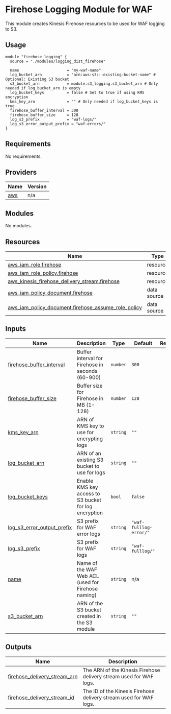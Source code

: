 # Firehose Logging Module for WAF

This module creates Kinesis Firehose resources to be used for WAF logging to S3.

## Usage

```hcl
module "firehose_logging" {
  source = "./modules/logging_dist_firehose"
  
  name                     = "my-waf-name"
  log_bucket_arn           = "arn:aws:s3:::existing-bucket-name" # Optional: Existing S3 bucket
  s3_bucket_arn            = module.s3_logging.s3_bucket_arn # Only needed if log_bucket_arn is empty
  log_bucket_keys          = false # Set to true if using KMS encryption
  kms_key_arn              = "" # Only needed if log_bucket_keys is true
  firehose_buffer_interval = 300
  firehose_buffer_size     = 128
  log_s3_prefix            = "waf-logs/"
  log_s3_error_output_prefix = "waf-errors/"
}
```

<!-- BEGIN_TF_DOCS -->
## Requirements

No requirements.

## Providers

| Name | Version |
|------|---------|
| <a name="provider_aws"></a> [aws](#provider\_aws) | n/a |

## Modules

No modules.

## Resources

| Name | Type |
|------|------|
| [aws_iam_role.firehose](https://registry.terraform.io/providers/hashicorp/aws/latest/docs/resources/iam_role) | resource |
| [aws_iam_role_policy.firehose](https://registry.terraform.io/providers/hashicorp/aws/latest/docs/resources/iam_role_policy) | resource |
| [aws_kinesis_firehose_delivery_stream.firehose](https://registry.terraform.io/providers/hashicorp/aws/latest/docs/resources/kinesis_firehose_delivery_stream) | resource |
| [aws_iam_policy_document.firehose](https://registry.terraform.io/providers/hashicorp/aws/latest/docs/data-sources/iam_policy_document) | data source |
| [aws_iam_policy_document.firehose_assume_role_policy](https://registry.terraform.io/providers/hashicorp/aws/latest/docs/data-sources/iam_policy_document) | data source |

## Inputs

| Name | Description | Type | Default | Required |
|------|-------------|------|---------|:--------:|
| <a name="input_firehose_buffer_interval"></a> [firehose\_buffer\_interval](#input\_firehose\_buffer\_interval) | Buffer interval for Firehose in seconds (60-900) | `number` | `300` | no |
| <a name="input_firehose_buffer_size"></a> [firehose\_buffer\_size](#input\_firehose\_buffer\_size) | Buffer size for Firehose in MB (1-128) | `number` | `128` | no |
| <a name="input_kms_key_arn"></a> [kms\_key\_arn](#input\_kms\_key\_arn) | ARN of KMS key to use for encrypting logs | `string` | `""` | no |
| <a name="input_log_bucket_arn"></a> [log\_bucket\_arn](#input\_log\_bucket\_arn) | ARN of an existing S3 bucket to use for logs | `string` | `""` | no |
| <a name="input_log_bucket_keys"></a> [log\_bucket\_keys](#input\_log\_bucket\_keys) | Enable KMS key access to S3 bucket for log encryption | `bool` | `false` | no |
| <a name="input_log_s3_error_output_prefix"></a> [log\_s3\_error\_output\_prefix](#input\_log\_s3\_error\_output\_prefix) | S3 prefix for WAF error logs | `string` | `"waf-fulllog-error/"` | no |
| <a name="input_log_s3_prefix"></a> [log\_s3\_prefix](#input\_log\_s3\_prefix) | S3 prefix for WAF logs | `string` | `"waf-fulllog/"` | no |
| <a name="input_name"></a> [name](#input\_name) | Name of the WAF Web ACL (used for Firehose naming) | `string` | n/a | yes |
| <a name="input_s3_bucket_arn"></a> [s3\_bucket\_arn](#input\_s3\_bucket\_arn) | ARN of the S3 bucket created in the S3 module | `string` | `""` | no |

## Outputs

| Name | Description |
|------|-------------|
| <a name="output_firehose_delivery_stream_arn"></a> [firehose\_delivery\_stream\_arn](#output\_firehose\_delivery\_stream\_arn) | The ARN of the Kinesis Firehose delivery stream used for WAF logs. |
| <a name="output_firehose_delivery_stream_id"></a> [firehose\_delivery\_stream\_id](#output\_firehose\_delivery\_stream\_id) | The ID of the Kinesis Firehose delivery stream used for WAF logs. |
<!-- END_TF_DOCS -->
